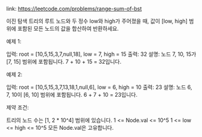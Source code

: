 link: https://leetcode.com/problems/range-sum-of-bst 



이진 탐색 트리의 루트 노드와 두 정수 low와 high가 주어졌을 때, 값이 [low, high] 범위에 포함된 모든 노드의 값을 합산하여 반환하세요.

예제 1:

입력: root = [10,5,15,3,7,null,18], low = 7, high = 15
출력: 32
설명: 노드 7, 10, 15가 [7, 15] 범위에 포함됩니다. 7 + 10 + 15 = 32입니다.

예제 2:

입력: root = [10,5,15,3,7,13,18,1,null,6], low = 6, high = 10
출력: 23
설명: 노드 6, 7, 10이 [6, 10] 범위에 포함됩니다. 6 + 7 + 10 = 23입니다.

제약 조건:

트리의 노드 수는 [1, 2 * 10^4] 범위에 있습니다.
1 <= Node.val <= 10^5
1 <= low <= high <= 10^5
모든 Node.val은 고유합니다.
